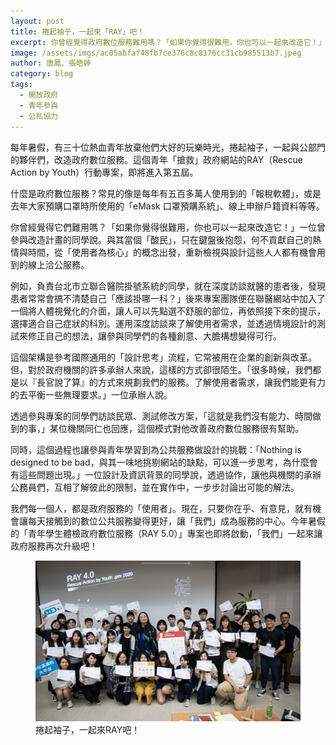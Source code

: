 ```yaml
---
layout: post
title: 捲起袖子，一起來「RAY」吧！
excerpt: 你曾經覺得政府數位服務難用嗎？「如果你覺得很難用，你也可以一起來改造它！」
image: /assets/imgs/ac05abfaf48fb7ce376c8c8176cc31cb985513b7.jpeg
author: 唐鳳、張皓婷
category: blog
tags: 
  - 開放政府
  - 青年參與
  - 公私協力
---
```


每年暑假，有三十位熱血青年放棄他們大好的玩樂時光，捲起袖子，一起與公部門的夥伴們，改造政府數位服務。這個青年「搶救」政府網站的RAY（Rescue Action by Youth）行動專案，即將進入第五屆。

什麼是政府數位服務？常見的像是每年有五百多萬人使用到的「報稅軟體」，或是去年大家預購口罩時所使用的「eMask 口罩預購系統」、線上申辦戶籍資料等等。

你曾經覺得它們難用嗎？「如果你覺得很難用，你也可以一起來改造它！」一位曾參與改造計畫的同學說。與其當個「酸民」，只在鍵盤後抱怨，何不貢獻自己的熱情與時間，從「使用者為核心」的概念出發，重新檢視與設計這些人人都有機會用到的線上洽公服務。

例如，負責台北市立聯合醫院掛號系統的同學，就在深度訪談就醫的患者後，發現患者常常會搞不清楚自己「應該掛哪一科？」後來專案團隊便在聯醫網站中加入了一個將人體視覺化的介面，讓人可以先點選不舒服的部位，再依照接下來的提示，選擇適合自己症狀的科別。運用深度訪談來了解使用者需求，並透過情境設計的測試來修正自己的想法，讓參與同學們的各種創意、大膽構想變得可行。

這個架構是參考國際通用的「設計思考」流程，它常被用在企業的創新與改革。但，對於政府機關的許多承辦人來說，這樣的方式卻很陌生。「很多時候，我們都是以『長官說了算』的方式來規劃我們的服務。了解使用者需求，讓我們能更有力的去平衡一些無理要求。」一位承辦人說。

透過參與專案的同學們訪談民眾、測試修改方案，「這就是我們沒有能力、時間做到的事，」某位機關同仁也回應，這個模式對他改善政府數位服務很有幫助。

同時，這個過程也讓參與青年學習到為公共服務做設計的挑戰：「Nothing is designed to be bad，與其一味地挑剔網站的缺點，可以進一步思考，為什麼會有這些問題出現。」一位設計及資訊背景的同學說，透過協作，讓他與機關的承辦公務員們，互相了解彼此的限制，並在實作中，一步步討論出可能的解法。

我們每一個人，都是政府服務的「使用者」。現在，只要你在乎、有意見，就有機會讓每天接觸到的數位公共服務變得更好，讓「我們」成為服務的中心。今年暑假的「青年學生體檢政府數位服務（RAY 5.0）」專案也即將啟動，「我們」一起來讓政府服務再次升級吧！

<figure>
  <img src="/assets/imgs/c95d8068ec4526c775b88ada7d20771249a1e18c.jpeg">
  <figcaption>捲起袖子，一起來RAY吧！</figcaption>
</figure>
